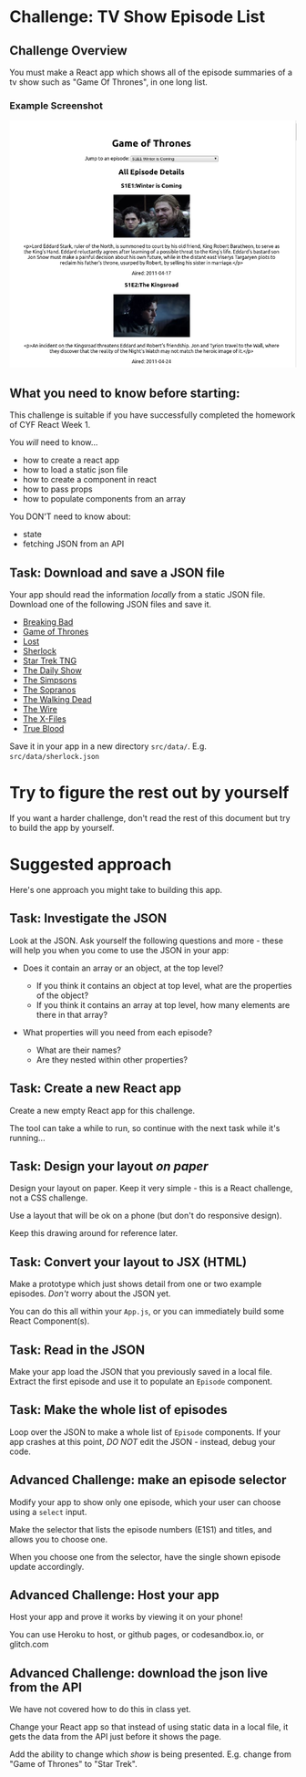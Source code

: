 # Challenge: TV Show Episode List

## Challenge Overview

You must make a React app which shows all of the episode summaries of a tv show such as "Game Of Thrones", in one long list.

### Example Screenshot
![Example Screenshot](./example-thrones-screenshot.png)

## What you need to know before starting: 

This challenge is suitable if you have successfully completed the homework of CYF React Week 1.

You *will* need to know...

* how to create a react app
* how to load a static json file
* how to create a component in react
* how to pass props
* how to populate components from an array

You DON'T need to know about: 
* state
* fetching JSON from an API

## Task: Download and save a JSON file

Your app should read the information *locally* from a static JSON file.  Download one of the following JSON files and save it.

* [Breaking Bad](http://api.tvmaze.com/shows/169/episodes)
* [Game of Thrones](http://api.tvmaze.com/shows/82/episodes)
* [Lost](http://api.tvmaze.com/shows/123/episodes)
* [Sherlock](http://api.tvmaze.com/shows/335/episodes)
* [Star Trek TNG](http://api.tvmaze.com/shows/491/episodes)
* [The Daily Show](http://api.tvmaze.com/shows/3928/episodes)
* [The Simpsons](http://api.tvmaze.com/shows/83/episodes)
* [The Sopranos](http://api.tvmaze.com/shows/527/episodes)
* [The Walking Dead](http://api.tvmaze.com/shows/73/episodes)
* [The Wire](http://www.tvmaze.com/shows/179/the-wire)
* [The X-Files](http://api.tvmaze.com/shows/430/episodes)
* [True Blood](http://api.tvmaze.com/shows/22/episodes)

Save it in your app in a new directory `src/data/`.  E.g. `src/data/sherlock.json`

# Try to figure the rest out by yourself

If you want a harder challenge, don't read the rest of this document but try to build the app by yourself.

# Suggested approach 

Here's one approach you might take to building this app.

## Task: Investigate the JSON

Look at the JSON.
Ask yourself the following questions and more - these will help you when you come to use the JSON in your app:

* Does it contain an array or an object, at the top level?
    * If you think it contains an object at top level, what are the properties of the object?
    * If you think it contains an array at top level, how many elements are there in that array?

* What properties will you need from each episode?
    * What are their names?
    * Are they nested within other properties?

## Task: Create a new React app

Create a new empty React app for this challenge.

The tool can take a while to run, so continue with the next task while it's running...

## Task: Design your layout *on paper*

Design your layout on paper.  Keep it very simple - this is a React challenge, not a CSS challenge.

Use a layout that will be ok on a phone (but don't do responsive design).

Keep this drawing around for reference later.  

## Task: Convert your layout to JSX (HTML)

Make a prototype which just shows detail from one or two example episodes.  *Don't* worry about the JSON yet.  

You can do this all within your `App.js`, or you can immediately build some React Component(s).

## Task: Read in the JSON

Make your app load the JSON that you previously saved in a local file.  Extract the first episode and use it to populate an `Episode` component.

## Task: Make the whole list of episodes

Loop over the JSON to make a whole list of `Episode` components.  If your app crashes at this point, *DO NOT* edit the JSON - instead, debug your code.

## Advanced Challenge: make an episode selector

Modify your app to show only one episode, which your user can choose using a `select` input.

Make the selector that lists the episode numbers (E1S1) and titles, and allows you to choose one.

When you choose one from the selector, have the single shown episode update accordingly.

## Advanced Challenge: Host your app

Host your app and prove it works by viewing it on your phone!

You can use Heroku to host, or github pages, or codesandbox.io, or glitch.com

## Advanced Challenge: download the json live from the API

We have not covered how to do this in class yet.

Change your React app so that instead of using static data in a local file, it gets the data from the API just before it shows the page.

Add the ability to change which *show* is being presented.  E.g. change from "Game of Thrones" to "Star Trek".
